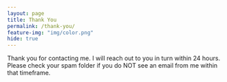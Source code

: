 ```yaml
---
layout: page
title: Thank You
permalink: /thank-you/
feature-img: "img/color.png"
hide: true
---
```


Thank you for contacting me. I will reach out to you in turn within 24 hours. Please check your spam folder if you do NOT see an email from me within that timeframe.
